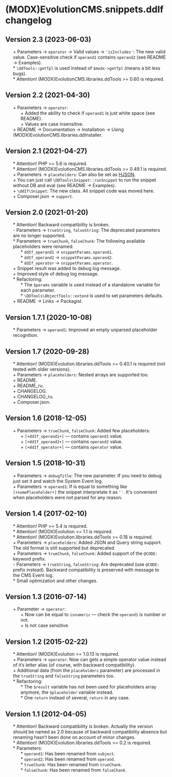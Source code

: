 # (MODX)EvolutionCMS.snippets.ddIf changelog


## Version 2.3 (2023-06-03)
* \+ Parameters → `operator` → Valid values → `'isIncludes'`: The new valid value. Case-sensitive check if `operand1` contains `operand2` (see README → Examples).
* \* `\ddTools::getTpl` is used instead of `$modx->getTpl` (means a bit less bugs).
* \* Attention! (MODX)EvolutionCMS.libraries.ddTools >= 0.60 is required.


## Version 2.2 (2021-04-30)
* \+ Parameters → `operator`:
	* \+ Added the ability to check if `operand1` is just white space (see README).
	* \+ Values are case insensitive.
* \+ README → Documentation → Installation → Using (MODX)EvolutionCMS.libraries.ddInstaller.


## Version 2.1 (2021-04-27)
* \* Attention! PHP >= 5.6 is required.
* \* Attention! (MODX)EvolutionCMS.libraries.ddTools >= 0.49.1 is required.
* \+ Parameters → `placeholders`: Can also be set as [HJSON](https://hjson.github.io/).
* \+ You can just call `\DDTools\Snippet::runSnippet` to run the snippet without DB and eval (see README → Examples).
* \+ `\ddIf\Snippet`: The new class. All snippet code was moved here.
* \+ Composer.json → `support`.


## Version 2.0 (2021-01-20)
* \* Attention! Backward compatibility is broken.
* \- Parameters → `trueString`, `falseString`: The deprecated parameters are no longer supported.
* \* Parameters → `trueChunk`, `falseChunk`: The following available placeholders were renamed:
	* \* `ddIf_operand1` → `snippetParams.operand1`.
	* \* `ddIf_operand2` → `snippetParams.operand2`.
	* \* `ddIf_operator` → `snippetParams.operator`.
* \+ Snippet result was added to debug log message.
* \+ Improved style of debug log message.
* \* Refactoring:
	* \* The `$params` variable is used instead of a standalone variable for each parameter.
	* \* `\DDTools\ObjectTools::extend` is used to set parameters defaults.
* \+ README → Links → Packagist.


## Version 1.7.1 (2020-10-08)
* \* Parameters → `operand1`: Improved an empty unparsed placeholder recognition.


## Version 1.7 (2020-09-28)
* \* Attention! (MODX)Evolution.libraries.ddTools >= 0.40.1 is required (not tested with older versions).
* \+ Parameters → `placeholders`: Nested arrays are supported too.
* \+ README.
* \+ README_ru.
* \+ CHANGELOG.
* \+ CHANGELOG_ru.
* \+ Composer.json.


## Version 1.6 (2018-12-05)
* \+ Parameters → `trueChunk`, `falseChunk`: Added few placeholders:
	* \+ `[+ddIf_operand1+]` — contains `operand1` value.
	* \+ `[+ddIf_operand2+]` — contains `operand2` value.
	* \+ `[+ddIf_operator+]` — contains `operator` value.


## Version 1.5 (2018-10-31)
* \+ Parameters → `debugTitle`: The new parameter. If you need to debug just set it and watch the System Event log.
* \+ Parameters → `operand1`: If is equal to something like `[+somePlaceholder+]` the snippet interpretate it as `''`. It's convenient when placeholders were not parsed for any reason.


## Version 1.4 (2017-02-10)
* \* Attention! PHP >= 5.4 is required.
* \* Attention! (MODX)Evolution >= 1.1 is required.
* \* Attention! (MODX)Evolution.libraries.ddTools >= 0.18 is required.
* \+ Parameters → `placeholders`: Added JSON and Query string support. The old format is still supported but deprecated.
* \+ Parameters → `trueChunk`, `falseChunk`: Added support of the `@CODE:` keyword prefix.
* \- Parameters → `trueString`, `falseString`: Are deprecated (use `@CODE:` prefix instead). Backward compatibility is preserved with message to the CMS Event log.
* \* Small optimization and other changes.


## Version 1.3 (2016-07-14)
* \+ Parameter → `operator`:
	* \+ Now can be equal to `isnumeric` — check the `operand1` is number or not.
	* \+ Is not case sensitive.


## Version 1.2 (2015-02-22)
* \* Attention! (MODX)Evolution >= 1.0.13 is required.
* \+ Parameters → `operator`: Now can gets a simple operator value instead of it’s letter alias (of course, with backward compatibility).
* \+ Additional data (from the `placeholders` parameter) are processed in the `trueString` and `falseString` parameters too.
* \* Refactoring:
	* \* The `$result` variable has not been used for placeholders array anymore, the `$placeholder` variable instead.
	* \* One `return` instead of several, `return` in any case.


## Version 1.1 (2012-04-05)
* \* Attention! Backward compatibility is broken. Actually the version should be named as 2.0 because of backward compatibility absence but renaming hasn’t been done on account of minor changes.
* \* Attention! (MODX)Evolution.libraries.ddTools >= 0.2 is required.
* \* Parameters:
	* \* `operand1`: Has been renamed from `subject`.
	* \* `operand2`: Has been renamed from `operand`.
	* \* `trueChunk`: Has been renamed from `trueChank`.
	* \* `falseChunk`: Has been renamed from `falseChank`.


<link rel="stylesheet" type="text/css" href="https://raw.githack.com/DivanDesign/CSS.ddMarkdown/master/style.min.css" />
<style>ul{list-style:none;}</style>
